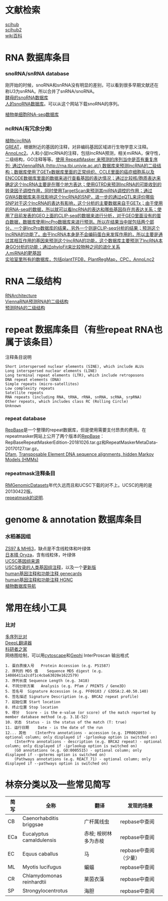 # 文献检索
[scihub](https://www.scihub.net.cn/)<br/>
[scihub2](https://tool.yovisun.com/scihub/)<br/>
[wiki百科](https://zh.wikipedia.org/wiki/Wikipedia:%E9%A6%96%E9%A1%B5)<br/>

# RNA 数据库条目
### snoRNA/snRNA database
刚开始的时候，snoRNA和snRNA没有明显的差别，可以看到很多早期文献还在称U3为snRNA。所以合并了snRNA/snoRNA。<br/>
[酵母的snoRNA数据库](https://people.biochem.umass.edu/fournierlab/snornadb/mastertable.php)<br/>
[人的snoRNA数据库](https://www-snorna.biotoul.fr/getseq.php)。可以从这个网站下载snoRNA的序列。<br/>

[植物单细胞RNA-seq数据库](http://ibi.zju.edu.cn/plantscrnadb/index.php)<br/>

### ncRNA(有冗余分类)
[植物circRNA](http://ibi.zju.edu.cn/index.html/sever.html)<br/>
[GREAT](http://great.stanford.edu/public/html/)，根据附近的基因的注释，对非编码基因区域进行生物学意义注释。<br/>
[AnnoLnc2](http://annolnc.gao-lab.org/index.php)。人和小鼠lncRNA的注释，包括lncRNA预测，相关miRNA，保守性，二级结构，GO注释等等。[使用 RepeatMasker 来预测的序列当中是否有重复序列; 通过ViennaRNA (http://rna.tbi.univie.ac.at/) 数据库来预测lncRNA的二级结构；数据库使用了GETx数据库里面的正常组织、CCLE里面的癌症细胞系以及ENCODE数据库里面的数据来进行查看基因的表达情况；通过比较核/胞质表达来确定这个lncRNA主要是在哪个地方表达；使用GTRD来预测lncRNA的可能收到的转录因子调控作用，同时使用TargetScan来预测其miRNA调控的作用；通过GWAS数据库来寻找影响这个lncRNA的SNP，进一步的通过eQTL来评价哪些SNP对于这个lncRNA的表达有影响，这个分析的主要数据来自于GETx；由于使用的RNA-seq的数据，所以就可以看lncRNA的表达和哪些基因存在共表达关系；使用了目前发表的GEO上面的CLIP-seq的数据来进行分析，对于GEO里面没有的蛋白数据，数据库使用lncPro数据库来进行预测。所以在结果当中就包括两个部分，一个是lncPro数据库的结果，另外一个则是CLIP-seq分析的结果；预测这个lncRNA的功能了。由于lncRNA本身是不会编码蛋白来发挥作用的，所以主要是通过其相互作用的基因来预测这个lncRNA的功能，这个数据库主要预测了lncRNA本身GO分析的功能；通过phyloFit来比较物种之间的进化关系](https://www.sci666.com.cn/66870.html)<br/>
[人miRNA的靶基因](http://www.targetscan.org/vert_80/)<br/>
[实验室里所有的数据库，包括plantTFDB，PlantRegMap，CPC，AnnoLnc2](http://plantregmap.cbi.pku.edu.cn/)<br/>

# RNA 二级结构
[RNArchitecture](http://genesilico.pl/RNArchitecture/family/MIR807/secondarystructure)<br/>
[ViennaRNA预测RNA的二级结构](https://www.tbi.univie.ac.at/RNA/)<br/>
[预测RNA的二级结构](http://rna.tbi.univie.ac.at/)<br/>

# repeat 数据库条目（有些repeat RNA也属于该条目）
注释条目说明
```
Short interspersed nuclear elements (SINE), which include ALUs
Long interspersed nuclear elements (LINE)
Long terminal repeat elements (LTR), which include retroposons
DNA repeat elements (DNA)
Simple repeats (micro-satellites)
Low complexity repeats
Satellite repeats
RNA repeats (including RNA, tRNA, rRNA, snRNA, scRNA, srpRNA)
Other repeats, which includes class RC (Rolling Circle)
Unknown
```
### repeat database
[RepBase](https://www.girinst.org/server/RepBase/)是一个整理的repeat数据库，但是使用需要支付昂贵的费用。在repeatmasker网站上公开了两个版本的[RepBase](http://repeatmasker.org/libraries/)：RepBaseRepeatMaskerEdition-20181026.tar.gz和RepeatMaskerMetaData-20170127.tar.gz。<br/>
[Dfam](https://www.dfam.org/home), [Transposable Element DNA sequence alignments, hidden Markov Models (HMMs)](https://www.dfam.org/releases/Dfam_3.5/annotations/hg38/)<br/>
### repeatmask注释条目
[RMGenomicDatasets](http://www.repeatmasker.org/genomicDatasets/RMGenomicDatasets.html)年代久远而且和UCSC下载的对不上。UCSC的用的是20130422版。<br/>
[repeatmask的说明](http://www.repeatmasker.org/faq.html).<br/>

# genome & annotation 数据库条目
### 水稻基因组
[ZS97 & MH63](https://rice.hzau.edu.cn/cgi-bin/rice_rs3/download_ext)，缺点是不含线粒体和叶绿体<br/>
[日本晴 Oryza](https://rapdb.dna.affrc.go.jp/download/irgsp1.html)，含有线粒体，叶绿体<br/>
[UCSC基因组来源](http://genome.ucsc.edu/goldenPath/credits.html)<br/>
[USCS收录的人类基因组注释](http://hgdownload.soe.ucsc.edu/goldenPath/hg38/)，以及一个[更新版](http://hgdownload.soe.ucsc.edu/goldenPath/archive/hg38/)<br/>
[human基因注释和功能注释 genecards](https://www.genecards.org/)<br/>
[human基因注释和功能注释 HGNC](https://www.genenames.org/)<br/>
[植物数据库导航](https://mp.weixin.qq.com/s?__biz=MzA5OTI1MzM4Mw==&mid=2247485282&idx=1&sn=8c14fa485455a32bea5e2a269ceedcb8&chksm=90846a8aa7f3e39cf9a23dc4c8ea62ef696a1dce6f2d4648d316b7c3ed0c7aef55c788f17006&mpshare=1&scene=1&srcid=1217ogKVlbYaJWeV5ukQtEoH&sharer_sharetime=1608189858165&sharer_shareid=e80cfb57b06d9707ef6ec23eb958dc90&key=48ac2953e3e884862a8ced436c4c1dbb6998cdb350c32cd5451da0a0998d5a2ee85b1e296bf8b337fa422b1c689694c7177a7e02c63a8bb27e145b7f38a057f19b17c98eb50ce4ba5877c19358ea0b7efb9d7d86c679562faf47652a62bfcb90f81d20c1a0f34e7dea4a38da8557a715b3318c527677ccf0a6005d5b80886be2&ascene=1&uin=MjE5OTExMDU3Ng%3D%3D&devicetype=Windows+10+x64&version=6300002f&lang=zh_CN&exportkey=AUzUCLzZ8FPBQMQV%2Bz3T1Dw%3D&pass_ticket=epI%2Bxd1QO5YvutZSIErkHCb9QjcGayq3GbcmlXIAGa2ek8%2BUZn8qrIlkHP6fLfjW&wx_header=0)<br/>

# 常用在线小工具
### 比对
[多序列比对](https://www.novopro.cn/tools/muscle.html)<br/>
[DeepL翻译器](https://www.deepl.com/translator)<br/>
[科研者之家](https://www.home-for-researchers.com/static/index.html#/)<br/>
网络图绘制，可以用[cytoscape](https://cytoscape.org/)和[Gephi](https://gephi.org/)
InterProscan 输出格式
```
1. 蛋白质接入号	Protein Accession (e.g. P51587)
2. 序列的 MD5 值	Sequence MD5 digest (e.g. 14086411a2cdf1c4cba63020e1622579)
3. 序列长度	Sequence Length (e.g. 3418)
4. 不同分析方案	Analysis (e.g. Pfam / PRINTS / Gene3D)
5. 签名号	Signature Accession (e.g. PF09103 / G3DSA:2.40.50.140)
6. 签名描述	Signature Description (e.g. BRCA2 repeat profile)
7. 起始位置	Start location
8. 终止位置	Stop location
9. 得分	Score - is the e-value (or score) of the match reported by member database method (e.g. 3.1E-52)
10. 状态	Status - is the status of the match (T: true)
11. 运行日期	Date - is the date of the run
12... 其他 	(InterPro annotations - accession (e.g. IPR002093) - optional column; only displayed if -iprlookup option is switched on)
	(InterPro annotations - description (e.g. BRCA2 repeat) - optional column; only displayed if -iprlookup option is switched on)
	(GO annotations (e.g. GO:0005515) - optional column; only displayed if --goterms option is switched on)
	(Pathways annotations (e.g. REACT_71) - optional column; only displayed if --pathways option is switched on)
```
# 林奈分类以及一些常见简写

简写 | 全称 | 翻译 | 发现的场景
----|----|----|----
CB  | Caenorhabditis briggsae | 广杆属线虫 | repbase中查阅
ECa | Eucalyptus camaldulensis| 赤桉; 桉树林多为赤桉 | repbase中查阅
EC  | Equus caballus | 马 | repbase中查阅（少量）
ML  | Myotis lucifugus|蝙蝠|repbase中查阅
CR  | Chlamydomonas reinhardtii | 莱茵衣藻 | repbase中查阅
SP  | Strongylocentrotus | 海胆 | repbase中查阅